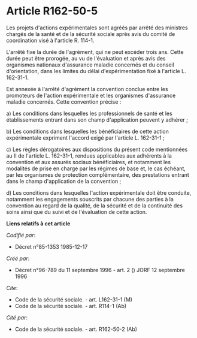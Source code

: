 # Article R162-50-5

Les projets d'actions expérimentales sont agréés par arrêté des ministres chargés de la santé et de la sécurité sociale après
avis du comité de coordination visé à l'article R. 114-1.

L'arrêté fixe la durée de l'agrément, qui ne peut excéder trois ans. Cette durée peut être prorogée, au vu de l'évaluation et
après avis des organismes nationaux d'assurance maladie concernés et du conseil d'orientation, dans les limites du délai
d'expérimentation fixé à l'article L. 162-31-1.

Est annexée à l'arrêté d'agrément la convention conclue entre les promoteurs de l'action expérimentale et les organismes
d'assurance maladie concernés. Cette convention précise :

a) Les conditions dans lesquelles les professionnels de santé et les établissements entrant dans son champ d'application
peuvent y adhérer ;

b) Les conditions dans lesquelles les bénéficiaires de cette action expérimentale expriment l'accord exigé par l'article L.
162-31-1 ;

c) Les règles dérogatoires aux dispositions du présent code mentionnées au II de l'article L. 162-31-1, rendues applicables
aux adhérents à la convention et aux assurés sociaux bénéficiaires, et notamment les modalités de prise en charge par les
régimes de base et, le cas échéant, par les organismes de protection complémentaire, des prestations entrant dans le champ
d'application de la convention ;

d) Les conditions dans lesquelles l'action expérimentale doit être conduite, notamment les engagements souscrits par chacune
des parties à la convention au regard de la qualité, de la sécurité et de la continuité des soins ainsi que du suivi et de
l'évaluation de cette action.

**Liens relatifs à cet article**

_Codifié par_:

  - Décret n°85-1353 1985-12-17

_Créé par_:

  - Décret n°96-789 du 11 septembre 1996 - art. 2 () JORF 12 septembre 1996

_Cite_:

  - Code de la sécurité sociale. - art. L162-31-1 (M)
  - Code de la sécurité sociale. - art. R114-1 (Ab)

_Cité par_:

  - Code de la sécurité sociale. - art. R162-50-2 (Ab)
